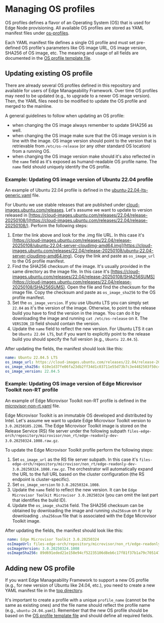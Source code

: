 # Managing OS profiles

OS profiles defines a flavor of an Operating System (OS) that is used for Edge Node provisioning.
All available OS profiles are stored as YAML manifest files under [os-profiles](../../os-profiles).

Each YAML manifest file defines a single OS profile and must set pre-defined OS profile's parameters like
OS image URL, OS image version, SHA256 of OS image, etc. The meaning and usage of all fields are documented in the
[OS profile template file](../template/profile-template.yaml).

## Updating existing OS profile

There are already several OS profiles defined in this repository and available for users of Edge Manageability
Framework.
Over time OS profiles may need to be updated (e.g., to upgrade to a newer OS image version). Then, the YAML files
need to be modified to update the OS profile and merged to the mainline.

A general guidelines to follow when updating an OS profile:

- when changing the OS image always remember to update SHA256 as well.
- when changing the OS image make sure that the OS image version is in line with the image. OS image version
  should point to the version that is retrievable from `/etc/os-release` (or any other standard OS location) from a
  running OS.
- when changing the OS image version make should it's also reflected in the `name` field as it's exposed as
  humand-readable OS profile name.
  The `name` field should uniquely identify the OS profile.

### Example: Updating OS image version of Ubuntu 22.04 profile

An example of Ubuntu 22.04 profile is defined in the
[ubuntu-22.04-lts-generic.yaml](../ubuntu-22.04-lts-generic.yaml) file.

For Ubuntu we use stable releases that are published under [cloud-images.ubuntu.com/releases](https://cloud-images.ubuntu.com/releases).
Let's assume we want to update to version released in [https://cloud-images.ubuntu.com/releases/22.04/release-20250108/](https://cloud-images.ubuntu.com/releases/22.04/release-20250108/).
Perform the following steps:

1. Enter the link above and look for the .img file URL. In this case it's [https://cloud-images.ubuntu.com/releases/22.04/release-20250108/ubuntu-22.04-server-cloudimg-amd64.img](https://cloud-images.ubuntu.com/releases/22.04/release-20250108/ubuntu-22.04-server-cloudimg-amd64.img).
   Copy the link and paste as `os_image_url` to the OS profile manifest.
2. Find the SHA256 checksum of the image. It's usually provided in the same directory as the image file. In this case
   it's [https://cloud-images.ubuntu.com/releases/22.04/release-20250108/SHA256SUMS](https://cloud-images.ubuntu.com/releases/22.04/release-20250108/SHA256SUMS).
   Open the file and find the checksum for the image file. Copy the checksum and paste as `os_image_sha256` to the
   OS profile manifest.
3. Set the `os_image_version`. If you use Ubuntu LTS you can simply set `22.04` as it's the version of the image.
   Otherwise, to point to the release build you have to find the version in the image.
   You can do it by downloading the image and running `cat /etc/os-release` on it. The `VERSION_ID` field should
   contain the version.
4. Update the `name` field to reflect the new version. For Ubuntu LTS it can be `Ubuntu 22.04 LTS`, but if you want
   to explicitly point to the release build you should specify the full version (e.g., `Ubuntu 22.04.5`).

After updating the fields, the manifest should look like this:

```yaml
name: Ubuntu 22.04.5 LTS
os_image_url: https://cloud-images.ubuntu.com/releases/22.04/release-20250108/ubuntu-22.04-server-cloudimg-amd64.img  
os_image_sha256: 610e1d37fe06fa23db2ff34d1c03711e55d73b7c3e4482503f50c4d2f9b9d06d
os_image_version: 22.04.5
```

### Example: Updating OS image version of Edge Microvisor Toolkit non-RT profile

An example of Edge Microvisor Toolkit non-RT profile is defined in the
[microvisor-non-rt.yaml](../microvisor-nonrt.yaml) file.

Edge Microvisor Toolkit is an immutable OS developed and distributed by Intel. Let's assume we want to
update Edge Microvisor Toolkit version to `3.0.20250105.2206`.
The Edge Microvisor Toolkit image is stored on the Release Service (RS) file server under the following subpath
`files-edge-orch/repository/microvisor/non_rt/edge-readonly-dev-3.0.20250324.1008.raw.gz`.

To update the Edge Microvisor Toolkit profile perform the following steps:

1. Set `os_image_url` as the RS file server subpath. In this case it's
   `files-edge-orch/repository/microvisor/non_rt/edge-readonly-dev-3.0.20250324.1008.raw.gz`.
   The orchestrator will automatically expand the URL to the full URL based on the cluster configuration
   (the RS endpoint is cluster-specific).
2. Set `os_image_version` to `3.0.20250324.1008`.
3. Update the `name` field to reflect the new version. It can be `Edge Microvisor Toolkit Microvisor 3.0.20250324`
   (you can omit the last part that identifies the build ID).
4. Update the `os_image_sha256` field. The SHA256 checksum can be obtained by downloading the image and running
   `sha256sum` on it or by downloading `.sha256sum` file that is associated with the Edge Microvisor Toolkit image.

After updating the fields, the manifest should look like this:

```yaml
 name: Edge Microvisor Toolkit 3.0.20250324
 osImageUrl: files-edge-orch/repository/microvisor/non_rt/edge-readonly-dev-3.0.20250324.1008.raw.gz
 osImageVersion: 3.0.20250324.1008
 osImageSha256: 89d691eded21e158e94cf52235106d8eb6c17f81f37b1a79c70514776744bc74
```

## Adding new OS profile

If you want Edge Manageability Framework to support a new OS profile (e.g., for new version of Ubuntu like 24.04, etc.),
you need to create a new YAML manifest file in the [top directory](../).

It's important to create a profile with a unique `profile_name` (cannot be the same as existing ones) and the file name
should reflect the profile name (e.g., `ubuntu-24.04.yaml`).
Remember that the new OS profile should be based on the
[OS profile template file](../template/profile-template.yaml) and should define all required fields.
